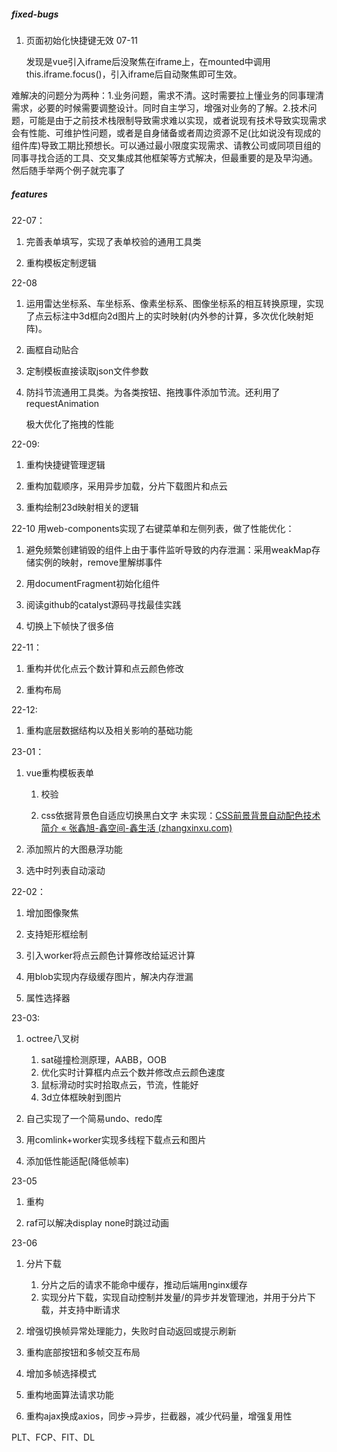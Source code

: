 ##### fixed-bugs

1. 页面初始化快捷键无效 07-11
   
   发现是vue引入iframe后没聚焦在iframe上，在mounted中调用this.iframe.focus()，引入iframe后自动聚焦即可生效。

难解决的问题分为两种：1.业务问题，需求不清。这时需要拉上懂业务的同事理清需求，必要的时候需要调整设计。同时自主学习，增强对业务的了解。2.技术问题，可能是由于之前技术栈限制导致需求难以实现，或者说现有技术导致实现需求会有性能、可维护性问题，或者是自身储备或者周边资源不足(比如说没有现成的组件库)导致工期比预想长。可以通过最小限度实现需求、请教公司或同项目组的同事寻找合适的工具、交叉集成其他框架等方式解决，但最重要的是及早沟通。  
然后随手举两个例子就完事了

##### features

22-07：

1. 完善表单填写，实现了表单校验的通用工具类

2. 重构模板定制逻辑

22-08 

1. 运用雷达坐标系、车坐标系、像素坐标系、图像坐标系的相互转换原理，实现了点云标注中3d框向2d图片上的实时映射(内外参的计算，多次优化映射矩阵)。

2. 画框自动贴合

3. 定制模板直接读取json文件参数

4. 防抖节流通用工具类。为各类按钮、拖拽事件添加节流。还利用了requestAnimation
   
   极大优化了拖拽的性能

22-09:

1. 重构快捷键管理逻辑

2. 重构加载顺序，采用异步加载，分片下载图片和点云

3. 重构绘制23d映射相关的逻辑

22-10 用web-components实现了右键菜单和左侧列表，做了性能优化：

1. 避免频繁创建销毁的组件上由于事件监听导致的内存泄漏：采用weakMap存储实例的映射，remove里解绑事件

2. 用documentFragment初始化组件

3. 阅读github的catalyst源码寻找最佳实践

4. 切换上下帧快了很多倍

22-11：

1. 重构并优化点云个数计算和点云颜色修改

2. 重构布局

22-12:

1. 重构底层数据结构以及相关影响的基础功能

23-01：

1. vue重构模板表单
   
   1. 校验
   
   2. css依据背景色自适应切换黑白文字 未实现：[CSS前景背景自动配色技术简介 « 张鑫旭-鑫空间-鑫生活 (zhangxinxu.com)](https://www.zhangxinxu.com/wordpress/2018/11/css-background-color-font-auto-match/)

2. 添加照片的大图悬浮功能

3. 选中时列表自动滚动

22-02：

1. 增加图像聚焦

2. 支持矩形框绘制

3. 引入worker将点云颜色计算修改给延迟计算

4. 用blob实现内存级缓存图片，解决内存泄漏

5. 属性选择器

23-03:

1. octree八叉树
   
   1. sat碰撞检测原理，AABB，OOB
   2. 优化实时计算框内点云个数并修改点云颜色速度
   3. 鼠标滑动时实时拾取点云，节流，性能好
   4. 3d立体框映射到图片

2. 自己实现了一个简易undo、redo库

3. 用comlink+worker实现多线程下载点云和图片

4. 添加低性能适配(降低帧率)

23-05

1. 重构

2. raf可以解决display none时跳过动画

23-06

1. 分片下载
   
   1. 分片之后的请求不能命中缓存，推动后端用nginx缓存
   2. 实现分片下载，实现自动控制并发量/的异步并发管理池，并用于分片下载，并支持中断请求

2. 增强切换帧异常处理能力，失败时自动返回或提示刷新

3. 重构底部按钮和多帧交互布局

4. 增加多帧选择模式

5. 重构地面算法请求功能

6. 重构ajax换成axios，同步->异步，拦截器，减少代码量，增强复用性

PLT、FCP、FIT、DL
